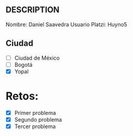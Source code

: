 ## DESCRIPTION

Nombre: Daniel Saavedra
Usuario Platzi: Huyno5

## Ciudad
- [ ] Ciudad de México
- [ ] Bogotá
- [X] Yopal

# Retos:
  - [X] Primer problema
  - [x] Segundo problema
  - [X] Tercer problema
